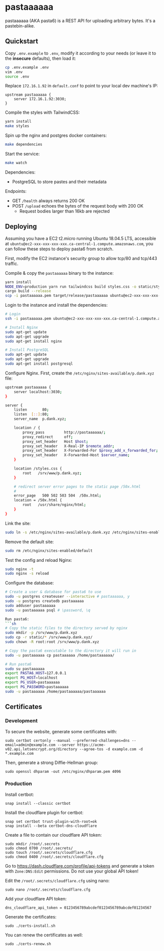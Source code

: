 # pastaaaaaa

pastaaaaaa (AKA pasta6) is a REST API for uploading arbitrary bytes.
It's a pastebin-alike.

## Quickstart

Copy `.env.example` to `.env`, modify it according to your needs (or leave it to
the **insecure** defaults), then load it:
```sh
cp .env.example .env
vim .env
source .env
```

Replace `172.16.1.92` in `default.conf` to point to your local dev machine's IP:
```
upstream pastaaaaaa {
    server 172.16.1.92:3030;
}
```

Compile the styles with TailwindCSS:
```sh
yarn install
make styles
```

Spin up the nginx and postgres docker containers:
```sh
make dependencies
```

Start the service:
```sh
make watch
```

Dependencies:
* PostgreSQL to store pastes and their metadata

Endpoints:
* GET `/health` always returns 200 OK
* POST `/upload` echoes the bytes of the request body with 200 OK
  * Request bodies larger than 16kb are rejected

## Deploying

Assuming you have a EC2 t2.micro running Ubuntu 18.04.5 LTS, accessible at
`ubuntu@ec2-xxx-xxx-xxx-xxx.ca-central-1.compute.amazonaws.com`, you can follow
these steps to deploy pasta6 from scratch.

First, modify the EC2 instance's security group to allow tcp/80 and tcp/443 traffic.

Compile & copy the `pastaaaaaa` binary to the instance:
```sh
yarn install
NODE_ENV=production yarn run tailwindcss build styles.css -o static/styles.css
cargo build --release
scp -i pastaaaaaa.pem target/release/pastaaaaaa ubuntu@ec2-xxx-xxx-xxx-xxx.ca-central-1.compute.amazonaws.com:
```

Login to the instance and install the dependencies:
```sh
# Login
ssh -i pastaaaaaa.pem ubuntu@ec2-xxx-xxx-xxx-xxx.ca-central-1.compute.amazonaws.com

# Install Nginx
sudo apt-get update
sudo apt-get upgrade
sudo apt-get install nginx

# Install PostgreSQL
sudo apt-get update
sudo apt-get upgrade
sudo apt-get install postgresql
```

Configure Nginx.
First, create the `/etc/nginx/sites-available/p.dank.xyz` file:
```sh
upstream pastaaaaaa {
    server localhost:3030;
}

server {
    listen       80;
    listen  [::]:80;
    server_name  p.dank.xyz;

    location / {
        proxy_pass         http://pastaaaaaa/;
        proxy_redirect     off;
        proxy_set_header   Host $host;
        proxy_set_header   X-Real-IP $remote_addr;
        proxy_set_header   X-Forwarded-For $proxy_add_x_forwarded_for;
        proxy_set_header   X-Forwarded-Host $server_name;
    }

    location /styles.css {
        root   /srv/www/p.dank.xyz;
    }

    # redirect server error pages to the static page /50x.html
    #
    error_page   500 502 503 504  /50x.html;
    location = /50x.html {
        root   /usr/share/nginx/html;
    }
}
```
Link the site:
```sh
sudo ln -s /etc/nginx/sites-available/p.dank.xyz /etc/nginx/sites-enabled/
```
Remove the default site:
```sh
sudo rm /etc/nginx/sites-enabled/default
```
Test the config and reload Nginx:
```sh
sudo nginx -t
sudo nginx -s reload
```

Configure the database:
```sh
# Create a user & database for pasta6 to use
sudo -u postgres createuser --interactive # pastaaaaaa, y
sudo -u postgres createdb pastaaaaaa
sudo adduser pastaaaaaa
sudo -u pastaaaaaa psql # \password, \q

Run pasta6:
```sh
# Copy the static files to the directory served by nginx
sudo mkdir -p /srv/www/p.dank.xyz
sudo cp -r static/* /srv/www/p.dank.xyz/
sudo chown -R root:root /srv/www/p.dank.xyz

# Copy the pasta6 executable to the directory it will run in
sudo -u pastaaaaaa cp pastaaaaaa /home/pastaaaaaa/

# Run pasta6
sudo su pastaaaaaa
export PASTA6_HOST=127.0.0.1
export PG_HOST=localhost
export PG_USER=pastaaaaaa
export PG_PASSWORD=pastaaaaaa
sudo -u pastaaaaaa /home/pastaaaaaa/pastaaaaaa
```

## Certificates
### Development

To secure the website, generate some certificates with:

```
sudo certbot certonly --manual --preferred-challenges=dns --email=admin@example.com --server https://acme-v02.api.letsencrypt.org/directory --agree-tos -d example.com -d *.example.com
```

Then, generate a strong Diffie-Hellman group:
```
sudo openssl dhparam -out /etc/nginx/dhparam.pem 4096
```

### Production

Install certbot:

    snap install --classic certbot

Install the cloudflare plugin for certbot:

    snap set certbot trust-plugin-with-root=ok
    snap install --beta certbot-dns-cloudflare

Create a file to contain our cloudflare API token:

    sudo mkdir /root/.secrets
    sudo chmod 0700 /root/.secrets/
    sudo touch /root/.secrets/cloudflare.cfg
    sudo chmod 0400 /root/.secrets/cloudflare.cfg

Go to https://dash.cloudflare.com/profile/api-tokens and generate a token with `Zone:DNS:Edit` permissions.
Do not use your global API token!

Edit the `/root/.secrets/cloudflare.cfg` using nano:

    sudo nano /root/.secrets/cloudflare.cfg

Add your cloudflare API token:

    dns_cloudflare_api_token = 0123456789abcdef0123456789abcdef01234567

Generate the certificates:

    sudo ./certs-install.sh

You can renew the certificates as well:

    sudo ./certs-renew.sh